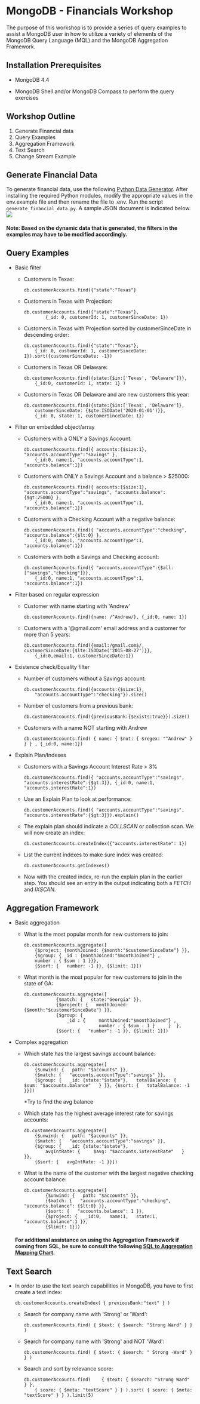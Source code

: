 # MongoDB - Financials Workshop

The purpose of this workshop is to provide a series of query examples to assist a MongoDB user in how
to utilize a variety of elements of the MongoDB Query Language (MQL) and the MongoDB Aggregation Framework.

## Installation Prerequisites
* MongoDB 4.4

* MongoDB Shell and/or MongoDB Compass to perform the query exercises

## Workshop Outline
1. Generate Financial data
2. Query Examples
3. Aggregation Framework
4. Text Search
5. Change Stream Example

## Generate Financial Data
To generate financial data, use the following [Python Data Generator](https://github.com/blainemincey/generate_sample_data).
After installing the required Python modules, modify the appropriate values in the env.example file and then
rename the file to .env.  Run the script ``generate_financial_data.py``.  A sample JSON document is indicated below.
![](img/samplejson.jpg)

#### Note: Based on the dynamic data that is generated, the filters in the examples may have to be modified accordingly.

## Query Examples
* Basic filter
    * Customers in Texas:
    
        ```
        db.customerAccounts.find({"state":"Texas"}
        ```
      
    * Customers in Texas with Projection:
    
        ```
        db.customerAccounts.find({"state":"Texas"}, 
                {_id: 0, customerId: 1, customerSinceDate: 1})
        ```
      
    * Customers in Texas with Projection sorted by customerSinceDate in descending order:
    
        ```
        db.customerAccounts.find({"state":"Texas"}, 
            {_id: 0, customerId: 1, customerSinceDate: 1}).sort({customerSinceDate: -1})
        ```
    
    * Customers in Texas OR Delaware:
    
        ```
        db.customerAccounts.find({state:{$in:['Texas', 'Delaware']}}, 
            {_id:0, customerId: 1, state: 1} )
        ```
    
    * Customers in Texas OR Delaware and are new customers this year:
    
        ```
        db.customerAccounts.find({state:{$in:['Texas', 'Delaware']}, 
            customerSinceDate: {$gte:ISODate('2020-01-01')}}, 
            {_id: 0, state: 1, customerSinceDate: 1})
        ```  
    
* Filter on embedded object/array
    * Customers with a ONLY a Savings Account:
        ```
        db.customerAccounts.find({ accounts:{$size:1}, "accounts.accountType":"savings" }, 
            {_id:0, name:1, "accounts.accountType":1, "accounts.balance":1})
        ```
    
    * Customers with ONLY a Savings Account and a balance > $25000:
        ```
        db.customerAccounts.find({ accounts:{$size:1}, "accounts.accountType":"savings", "accounts.balance":{$gt:25000} }, 
            {_id:0, name:1, "accounts.accountType":1, "accounts.balance":1})
        ```
    
    * Customers with a Checking Account with a negative balance:
        ```
        db.customerAccounts.find({ "accounts.accountType":"checking", "accounts.balance":{$lt:0} }, 
            {_id:0, name:1, "accounts.accountType":1, "accounts.balance":1})
        ```
    
    * Customers with both a Savings and Checking account:
        ```
        db.customerAccounts.find({ "accounts.accountType":{$all:["savings","checking"]}}, 
            {_id:0, name:1, "accounts.accountType":1, "accounts.balance":1})
        ```
    
    
* Filter based on regular expression
    * Customer with name starting with 'Andrew'
        ```
        db.customerAccounts.find({name: /^Andrew/}, {_id:0, name: 1})
        ```
    
    * Customers with a '@gmail.com' email address and a customer for more than 5 years:
        ```
        db.customerAccounts.find({email:/gmail.com$/, customerSinceDate:{$lte:ISODate('2015-08-27')}}, 
            {_id:0,email:1, customerSinceDate:1})
        ```


* Existence check/Equality filter
    * Number of customers without a Savings account:
        ```
      db.customerAccounts.find({accounts:{$size:1}, 
            "accounts.accountType":"checking"}).size()
        ```
    
    * Number of customers from a previous bank:
        ```
        db.customerAccounts.find({previousBank:{$exists:true}}).size()
        ```
      
    * Customers with a name NOT starting with Andrew
        ```
        db.customerAccounts.find( { name: { $not: { $regex: "^Andrew" } } } , {_id:0, name:1})
        ```
    
* Explain Plan/Indexes
    * Customers with a Savings Account Interest Rate > 3%
        ```
        db.customerAccounts.find({ "accounts.accountType":"savings", "accounts.interestRate":{$gt:3}}, {_id:0, name:1, "accounts.interestRate":1})
        ```
      
    * Use an Explain Plan to look at performance:
        ```
        db.customerAccounts.find({ "accounts.accountType":"savings", "accounts.interestRate":{$gt:3}}).explain()
        ```
      
    * The explain plan should indicate a *COLLSCAN* or collection scan.  We will now
      create an index:
        ```
        db.customerAccounts.createIndex({"accounts.interestRate": 1})
        ```
      
    * List the current indexes to make sure index was created:
        ```
        db.customerAccounts.getIndexes()
        ```
      
    * Now with the created index, re-run the explain plan in the earlier step. You should
      see an entry in the output indicating both a *FETCH* and *IXSCAN*.

## Aggregation Framework
* Basic aggregation
    * What is the most popular month for new customers to join:
        ```
        db.customerAccounts.aggregate([
            {$project: {monthJoined: {$month:"$customerSinceDate"} }}, 
            {$group: { _id : {monthJoined:"$monthJoined"} ,
            number : { $sum : 1 }}}, 
            {$sort: {   number: -1 }}, {$limit: 1}])
        ```

    * What month is the most popular for new customers to join in the state of GA:
        ```
        db.customerAccounts.aggregate([
                    {$match: {   state:"Georgia" }}, 
                    {$project: {   monthJoined: {$month:"$customerSinceDate"} }}, 
                    {$group: {   
                        _id : {     monthJoined:"$monthJoined"} ,      
                                    number : { $sum : 1 }     }  }, 
                    {$sort: {   "number": -1 }}, {$limit: 1}])
        ```
* Complex aggregation
    * Which state has the largest savings account balance:
        ```
        db.customerAccounts.aggregate([
            {$unwind: {   path: "$accounts" }}, 
            {$match: {   "accounts.accountType":"savings" }}, 
            {$group: {   _id: {state:"$state"},   totalBalance: {     $sum: "$accounts.balance"   } }}, {$sort: {   totalBalance: -1 }}])
        ```
         *Try to find the avg balance   
         
    * Which state has the highest average interest rate for savings accounts:
        ```
        db.customerAccounts.aggregate([
            {$unwind: {   path: "$accounts" }}, 
            {$match: {   "accounts.accountType":"savings" }}, 
            {$group: {   _id: {state:"$state"},   
                avgIntRate: {     $avg: "$accounts.interestRate"   } }}, 
            {$sort: {   avgIntRate: -1 }}])
        ```
    * What is the name of the customer with the largest negative checking account balance:
        ```
        db.customerAccounts.aggregate([
                {$unwind: {   path: "$accounts" }}, 
                {$match: {   "accounts.accountType":"checking",   "accounts.balance": {$lt:0} }}, 
                {$sort: {   "accounts.balance": 1 }}, 
                {$project: {   _id:0,   name:1,   state:1,   "accounts.balance":1 }}, 
                {$limit: 1}])
        ```
    #### For additional assistance on using the Aggregation Framework if coming from SQL, be sure to consult the following [SQL to Aggregation Mapping Chart](https://docs.mongodb.com/manual/reference/sql-aggregation-comparison/).

## Text Search
* In order to use the text search capabilities in MongoDB, you have to first create a 
text index:
    ```
    db.customerAccounts.createIndex( { previousBank:"text" } )
    ```
  
  * Search for company name with 'Strong' or 'Ward':
    ```
    db.customerAccounts.find( { $text: { $search: "Strong Ward" } } )
    ```
  
  * Search for company name with 'Strong' and NOT 'Ward':
    ```
    db.customerAccounts.find( { $text: { $search: " Strong -Ward" } } )
    ```
  
  * Search and sort by relevance score:
    ```
    db.customerAccounts.find(    { $text: { $search: "Strong Ward" } },    
        { score: { $meta: "textScore" } } ).sort( { score: { $meta: "textScore" } } ).limit(5)
    ```























